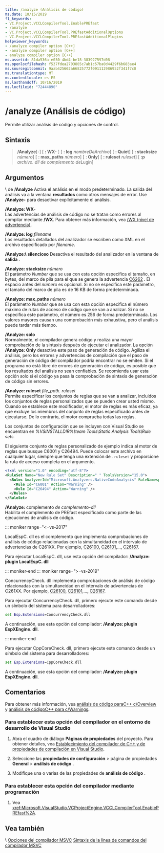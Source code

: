 ```yaml
---
title: /analyze (Análisis de código)
ms.date: 10/15/2019
f1_keywords:
- VC.Project.VCCLCompilerTool.EnablePREfast
- /analyze
- VC.Project.VCCLCompilerTool.PREfastAdditionalOptions
- VC.Project.VCCLCompilerTool.PREfastAdditionalPlugins
helpviewer_keywords:
- /analyze compiler option [C++]
- -analyze compiler option [C++]
- analyze compiler option [C++]
ms.assetid: 81da536a-e030-4bd4-be18-383927597d08
ms.openlocfilehash: f537fdea2703805c7ab1c57ba0d4429f6b683ae4
ms.sourcegitcommit: 9aab425662a66825772f091112986952f341f7c8
ms.translationtype: MT
ms.contentlocale: es-ES
ms.lasthandoff: 10/16/2019
ms.locfileid: "72444890"
---
```

# <a name="analyze-code-analysis"></a>/analyze (Análisis de código)

Permite utilizar análisis de código y opciones de control.

## <a name="syntax"></a>Sintaxis

> **/Analyze**[-] [ **: WX-** ] [ **: log** *nombreDeArchivo*] [ **: Quiet**] [ **: stacksize** *número*] [ **: max_paths** *número*] [ **: Only**] [ **: ruleset** *ruleset*] [ **:p** *archivo. dll de complemento de*Lugin]

## <a name="arguments"></a>Argumentos

\ de **/Analyze**
Activa el análisis en el modo predeterminado. La salida del análisis va a la ventana **resultados** como otros mensajes de error. Use **/Analyze-** para desactivar explícitamente el análisis.

**/Analyze: WX-** \
Las advertencias de análisis de código no se tratan como errores al compilar mediante **/WX**. Para obtener más información, vea [/WX (nivel de advertencia)](compiler-option-warning-level.md).

**/Analyze: log** *filename*\
Los resultados detallados del analizador se escriben como XML en el archivo especificado por *filename*.

**/Analyze:\ silencioso**
Desactiva el resultado del analizador en la ventana de **salida** .

**/Analyze: stacksize** *número*\
El parámetro *Number* que se usa con esta opción especifica el tamaño, en bytes, del marco de pila para el que se genera la advertencia [C6262](/visualstudio/code-quality/c6262) . El espacio antes del *número* es opcional. Si no se especifica este parámetro, el tamaño del marco de pila es de 16 KB de forma predeterminada.

**/Analyze: max_paths** *número*\
El parámetro *Number* que se usa con esta opción especifica el número máximo de rutas de acceso de código que se van a analizar. Si no se especifica este parámetro, el número es 256 de forma predeterminada. Los valores mayores causan una comprobación más exhaustiva, pero el análisis puede tardar más tiempo.

**/Analyze: solo**\
Normalmente, el compilador genera código y realiza una mayor comprobación de la sintaxis después de ejecutar el analizador. La opción **/Analyze: Only** desactiva este paso de generación de código. Agiliza el análisis, pero los errores y advertencias de compilación que el paso de generación de código del compilador podría encontrar no se emiten. Si el programa no está libre de errores de generación de código, es posible que los resultados del análisis no sean confiables. Se recomienda usar esta opción solo si el código ya pasa la comprobación de sintaxis de generación de código sin errores.

**/Analyze: ruleset** *file_path. ruleset*\
Permite especificar los conjuntos de reglas que se van a analizar, incluidos los conjuntos de reglas personalizados que se pueden crear usted mismo. Cuando se establece este modificador, el motor de reglas es más eficaz, ya que excluye los miembros del conjunto de reglas especificado antes de ejecutarse. De lo contrario, el motor comprueba todas las reglas.

Los conjuntos de configuración que se incluyen con Visual Studio se encuentran en *%VSINSTALLDIR%\team Tools\Static Analysis Tools\Rule sets.*

El siguiente conjunto de reglas personalizado de ejemplo indica al motor de reglas que busque C6001 y C26494. Puede colocar este archivo en cualquier lugar, siempre que tenga una extensión de `.ruleset` y proporcione la ruta de acceso completa en el argumento.

```xml
<?xml version="1.0" encoding="utf-8"?>
<RuleSet Name="New Rule Set" Description=" " ToolsVersion="15.0">
  <Rules AnalyzerId="Microsoft.Analyzers.NativeCodeAnalysis" RuleNamespace="Microsoft.Rules.Native">
    <Rule Id="C6001" Action="Warning" />
    <Rule Id="C26494" Action="Warning" />
  </Rules>
</RuleSet>
```

**/Analyze:** complemento *de complemento-dll*\
Habilita el complemento de PREfast especificado como parte de las ejecuciones de análisis de código.

::: moniker range="<=vs-2017"

LocalEspC. dll es el complemento que implementa comprobaciones de análisis de código relacionadas con la simultaneidad en el intervalo de advertencias de C261XX. Por ejemplo, [C26100](/visualstudio/code-quality/c26100), [C26101](/visualstudio/code-quality/c26101),..., [C26167](/visualstudio/code-quality/c26167).

Para ejecutar LocalEspC. dll, use esta opción del compilador: **/Analyze: plugin LocalEspC. dll**

::: moniker-end
::: moniker range=">=vs-2019"

ConcurrencyCheck. dll implementa comprobaciones de análisis de código relacionadas con la simultaneidad en el intervalo de advertencias de C261XX. Por ejemplo, [C26100](/visualstudio/code-quality/c26100), [C26101](/visualstudio/code-quality/c26101),..., [C26167](/visualstudio/code-quality/c26167).

Para ejecutar ConcurrencyCheck. dll, primero ejecute este comando desde un símbolo del sistema para desarrolladores:

```cmd
set Esp.Extensions=ConcurrencyCheck.dll
```

A continuación, use esta opción del compilador: **/Analyze: plugin EspXEngine. dll**.

::: moniker-end

Para ejecutar CppCoreCheck. dll, primero ejecute este comando desde un símbolo del sistema para desarrolladores:

```cmd
set Esp.Extensions=CppCoreCheck.dll
```

A continuación, use esta opción del compilador: **/Analyze: plugin EspXEngine. dll**.

## <a name="remarks"></a>Comentarios

Para obtener más información, vea [análisis de código paraC++ c/Overview](/visualstudio/code-quality/code-analysis-for-c-cpp-overview) y [análisis de códigoC++ para c/Warnings](/visualstudio/code-quality/code-analysis-for-c-cpp-warnings).

### <a name="to-set-this-compiler-option-in-the-visual-studio-development-environment"></a>Para establecer esta opción del compilador en el entorno de desarrollo de Visual Studio

1. Abra el cuadro de diálogo **Páginas de propiedades** del proyecto. Para obtener detalles, vea [Establecimiento del compilador de C++ y de propiedades de compilación en Visual Studio](../working-with-project-properties.md).

1. Seleccione las **propiedades de configuración** > página de propiedades **General** > **análisis de código** .

1. Modifique una o varias de las propiedades de **análisis de código** .

### <a name="to-set-this-compiler-option-programmatically"></a>Para establecer esta opción del compilador mediante programación

1. Vea <xref:Microsoft.VisualStudio.VCProjectEngine.VCCLCompilerTool.EnablePREfast%2A>.

## <a name="see-also"></a>Vea también

\ [Opciones del compilador MSVC](compiler-options.md)
[Sintaxis de la línea de comandos del compilador MSVC](compiler-command-line-syntax.md)
